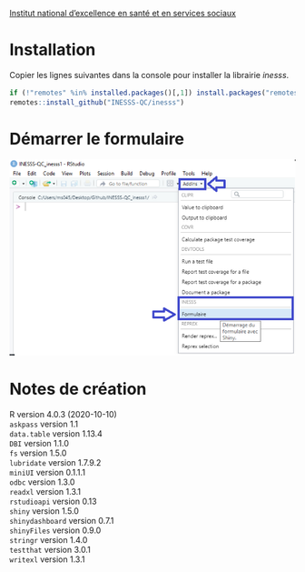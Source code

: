 <a href="https://www.inesss.qc.ca/" target="_blank">Institut national d’excellence en santé et en services sociaux</a>

Installation
============

Copier les lignes suivantes dans la console pour installer la librairie
*inesss*.

``` r
if (!"remotes" %in% installed.packages()[,1]) install.packages("remotes")
remotes::install_github("INESSS-QC/inesss")
```

Démarrer le formulaire
======================

![](Documentation/source/images/formulaire-addin.png)

Notes de création
=================

R version 4.0.3 (2020-10-10)<br> `askpass` version 1.1<br> `data.table`
version 1.13.4<br> `DBI` version 1.1.0<br> `fs` version 1.5.0<br>
`lubridate` version 1.7.9.2<br> `miniUI` version 0.1.1.1<br> `odbc`
version 1.3.0<br> `readxl` version 1.3.1<br> `rstudioapi` version
0.13<br> `shiny` version 1.5.0<br> `shinydashboard` version 0.7.1<br>
`shinyFiles` version 0.9.0<br> `stringr` version 1.4.0<br> `testthat`
version 3.0.1<br> `writexl` version 1.3.1
